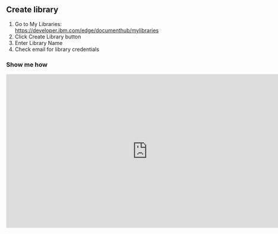 ## Create library


1. Go to My Libraries: https://developer.ibm.com/edge/documenthub/mylibraries
2. Click Create Library button
3. Enter Library Name
4. Check email for library credentials

### Show me how

<iframe width="760" height="415" src="https://www.youtube.com/embed/8yTUrLq4dKo?rel=0" frameborder="0" allow="accelerometer; autoplay; clipboard-write; encrypted-media; gyroscope; picture-in-picture" allowfullscreen></iframe>

